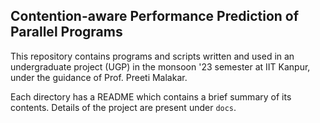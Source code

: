 ## Contention-aware Performance Prediction of Parallel Programs

This repository contains programs and scripts written and used in an undergraduate project (UGP) in the monsoon '23 semester at IIT Kanpur, under the guidance of Prof. Preeti Malakar.

Each directory has a README which contains a brief summary of its contents. Details of the project are present under `docs`.
